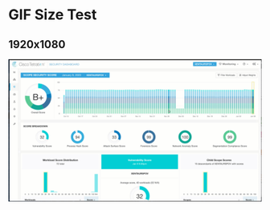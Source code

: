 # GIF Size Test
## 1920x1080  

![Alt Text](https://github.com/mamullen13316/gif_test/blob/master/1920x1080.gif)

